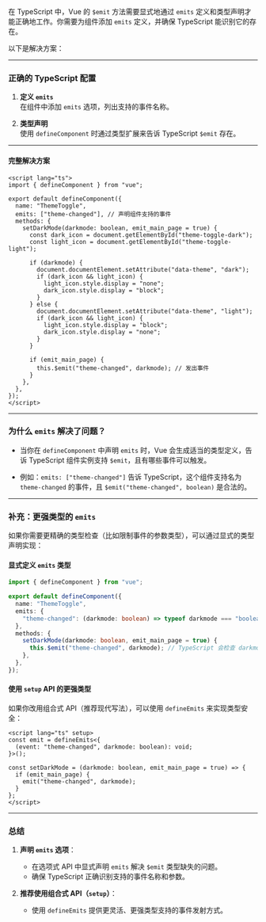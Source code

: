 在 TypeScript 中，Vue 的 `$emit` 方法需要显式地通过 `emits` 定义和类型声明才能正确地工作。你需要为组件添加 `emits` 定义，并确保 TypeScript 能识别它的存在。

以下是解决方案：

---

### 正确的 TypeScript 配置

1. **定义 `emits`**  
    在组件中添加 `emits` 选项，列出支持的事件名称。
    
2. **类型声明**  
    使用 `defineComponent` 时通过类型扩展来告诉 TypeScript `$emit` 存在。
    

---

#### 完整解决方案

```vue
<script lang="ts">
import { defineComponent } from "vue";

export default defineComponent({
  name: "ThemeToggle",
  emits: ["theme-changed"], // 声明组件支持的事件
  methods: {
    setDarkMode(darkmode: boolean, emit_main_page = true) {
      const dark_icon = document.getElementById("theme-toggle-dark");
      const light_icon = document.getElementById("theme-toggle-light");

      if (darkmode) {
        document.documentElement.setAttribute("data-theme", "dark");
        if (dark_icon && light_icon) {
          light_icon.style.display = "none";
          dark_icon.style.display = "block";
        }
      } else {
        document.documentElement.setAttribute("data-theme", "light");
        if (dark_icon && light_icon) {
          light_icon.style.display = "block";
          dark_icon.style.display = "none";
        }
      }

      if (emit_main_page) {
        this.$emit("theme-changed", darkmode); // 发出事件
      }
    },
  },
});
</script>
```

---

### 为什么 `emits` 解决了问题？

- 当你在 `defineComponent` 中声明 `emits` 时，Vue 会生成适当的类型定义，告诉 TypeScript 组件实例支持 `$emit`，且有哪些事件可以触发。
    
- 例如：`emits: ["theme-changed"]` 告诉 TypeScript，这个组件支持名为 `theme-changed` 的事件，且 `$emit("theme-changed", boolean)` 是合法的。
    

---

### 补充：更强类型的 `emits`

如果你需要更精确的类型检查（比如限制事件的参数类型），可以通过显式的类型声明实现：

#### 显式定义 `emits` 类型

```typescript
import { defineComponent } from "vue";

export default defineComponent({
  name: "ThemeToggle",
  emits: {
    "theme-changed": (darkmode: boolean) => typeof darkmode === "boolean",
  },
  methods: {
    setDarkMode(darkmode: boolean, emit_main_page = true) {
      this.$emit("theme-changed", darkmode); // TypeScript 会检查 darkmode 是否为 boolean
    },
  },
});
```

#### 使用 `setup` API 的更强类型

如果你改用组合式 API（推荐现代写法），可以使用 `defineEmits` 来实现类型安全：

```vue
<script lang="ts" setup>
const emit = defineEmits<{
  (event: "theme-changed", darkmode: boolean): void;
}>();

const setDarkMode = (darkmode: boolean, emit_main_page = true) => {
  if (emit_main_page) {
    emit("theme-changed", darkmode);
  }
};
</script>
```

---

### 总结

1. **声明 `emits` 选项**：
    
    - 在选项式 API 中显式声明 `emits` 解决 `$emit` 类型缺失的问题。
    - 确保 TypeScript 正确识别支持的事件名称和参数。
2. **推荐使用组合式 API（`setup`）**：
    
    - 使用 `defineEmits` 提供更灵活、更强类型支持的事件发射方式。